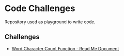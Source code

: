 # Code Challenges

Repository used as playground to write code.

## Challenges

- [Word Character Count Function - Read Me Document](/WordCharacterCountFunction/DotNet/README.md)
